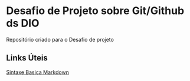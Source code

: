 # Desafio de Projeto sobre Git/Github ds DIO
Repositório criado para o Desafio de projeto

## Links Úteis
[Sintaxe Basica Markdown](http://www.markdownguide.org/basic-syntax/)

